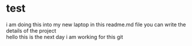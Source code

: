 # test
i am doing this into my new laptop 
in this readme.md file you can write the details  of the project  
hello this is the next day i am working for this git 
